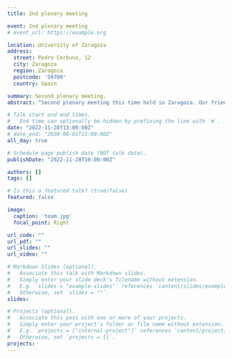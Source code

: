 ```yaml
---
title: 2nd plenary meeting

event: 2nd plenary meeting
# event_url: https://example.org

location: University of Zaragoza
address:
  street: Pedro Cerbuna, 12
  city: Zaragoza
  region: Zaragoza
  postcode: '50700'
  country: Spain

summary: Second plenary meeting.
abstract: "Second plenary meeting this time held in Zaragoza. Our friends Aitor Ameztegui and Lluis Coll from the UMBRACLIM joined us to provide advice on forest management."

# Talk start and end times.
#   End time can optionally be hidden by prefixing the line with `#`.
date: "2022-11-28T13:00:00Z"
# date_end: "2030-06-01T15:00:00Z"
all_day: true

# Schedule page publish date (NOT talk date).
publishDate: "2022-11-28T10:00:00Z"

authors: []
tags: []

# Is this a featured talk? (true/false)
featured: false

image: 
  caption: 'team.jpg'
  focal_point: Right

url_code: ""
url_pdf: ""
url_slides: ""
url_video: ""

# Markdown Slides (optional).
#   Associate this talk with Markdown slides.
#   Simply enter your slide deck's filename without extension.
#   E.g. `slides = "example-slides"` references `content/slides/example-slides.md`.
#   Otherwise, set `slides = ""`.
slides:

# Projects (optional).
#   Associate this post with one or more of your projects.
#   Simply enter your project's folder or file name without extension.
#   E.g. `projects = ["internal-project"]` references `content/project/deep-learning/index.md`.
#   Otherwise, set `projects = []`.
projects:
---
```


